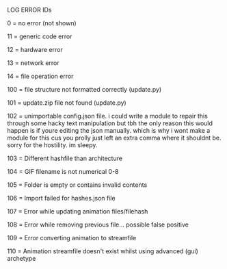

LOG ERROR IDs

0 = no error (not shown)

11 = generic code error

12 = hardware error

13 = network error

14 = file operation error

100 = file structure not formatted correctly (update.py)

101 = update.zip file not found (update.py)

102 = unimportable config.json file. i could write a module to repair 
      this through some hacky text manipulation but tbh the only reason 
      this would happen is if youre editing the json manually. which is
      why i wont make a module for this cus you prolly just left an extra
      comma where it shouldnt be. sorry for the hostility. im sleepy.

103 = Different hashfile than architecture

104 = GIF filename is not numerical 0-8

105 = Folder is empty or contains invalid contents

106 = Import failed for hashes.json file

107 = Error while updating animation files/filehash

108 = Error while removing previous file... possible false positive

109 = Error converting animation to streamfile

110 = Animation streamfile doesn't exist whilst using advanced (gui) archetype
